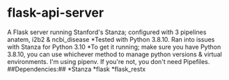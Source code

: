 # flask-api-server
A Flask server running Stanford's Stanza; configured with 3 pipelines anatem, i2b2 &amp; ncbi_disease
*Tested with Python 3.8.10. Ran into issues with Stanza for Python 3.10
*To get it running; make sure you have Python 3.8.10, you can use whichever method to manage python versions & virtual environments. I'm using pipenv. If you're not, you don't need Pipefiles.
##Dependencies:##
*Stanza
*flask
*flask_restx
